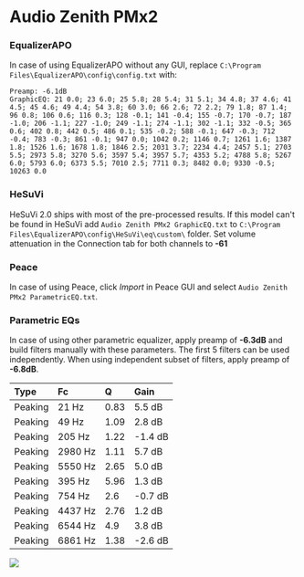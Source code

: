 # Audio Zenith PMx2

### EqualizerAPO
In case of using EqualizerAPO without any GUI, replace `C:\Program Files\EqualizerAPO\config\config.txt`
with:
```
Preamp: -6.1dB
GraphicEQ: 21 0.0; 23 6.0; 25 5.8; 28 5.4; 31 5.1; 34 4.8; 37 4.6; 41 4.5; 45 4.6; 49 4.4; 54 3.8; 60 3.0; 66 2.6; 72 2.2; 79 1.8; 87 1.4; 96 0.8; 106 0.6; 116 0.3; 128 -0.1; 141 -0.4; 155 -0.7; 170 -0.7; 187 -1.0; 206 -1.1; 227 -1.0; 249 -1.1; 274 -1.1; 302 -1.1; 332 -0.5; 365 0.6; 402 0.8; 442 0.5; 486 0.1; 535 -0.2; 588 -0.1; 647 -0.3; 712 -0.4; 783 -0.3; 861 -0.1; 947 0.0; 1042 0.2; 1146 0.7; 1261 1.6; 1387 1.8; 1526 1.6; 1678 1.8; 1846 2.5; 2031 3.7; 2234 4.4; 2457 5.1; 2703 5.5; 2973 5.8; 3270 5.6; 3597 5.4; 3957 5.7; 4353 5.2; 4788 5.8; 5267 6.0; 5793 6.0; 6373 5.5; 7010 2.5; 7711 0.3; 8482 0.0; 9330 -0.5; 10263 0.0
```

### HeSuVi
HeSuVi 2.0 ships with most of the pre-processed results. If this model can't be found in HeSuVi add
`Audio Zenith PMx2 GraphicEQ.txt` to `C:\Program Files\EqualizerAPO\config\HeSuVi\eq\custom\` folder.
Set volume attenuation in the Connection tab for both channels to **-61**

### Peace
In case of using Peace, click *Import* in Peace GUI and select `Audio Zenith PMx2 ParametricEQ.txt`.

### Parametric EQs
In case of using other parametric equalizer, apply preamp of **-6.3dB** and build filters manually
with these parameters. The first 5 filters can be used independently.
When using independent subset of filters, apply preamp of **-6.8dB**.

| Type    | Fc      |    Q | Gain    |
|:--------|:--------|:-----|:--------|
| Peaking | 21 Hz   | 0.83 | 5.5 dB  |
| Peaking | 49 Hz   | 1.09 | 2.8 dB  |
| Peaking | 205 Hz  | 1.22 | -1.4 dB |
| Peaking | 2980 Hz | 1.11 | 5.7 dB  |
| Peaking | 5550 Hz | 2.65 | 5.0 dB  |
| Peaking | 395 Hz  | 5.96 | 1.3 dB  |
| Peaking | 754 Hz  | 2.6  | -0.7 dB |
| Peaking | 4437 Hz | 2.76 | 1.2 dB  |
| Peaking | 6544 Hz | 4.9  | 3.8 dB  |
| Peaking | 6861 Hz | 1.38 | -2.6 dB |

![](https://raw.githubusercontent.com/jaakkopasanen/AutoEq/master/results/innerfidelity/sbaf-serious/Audio%20Zenith%20PMx2/Audio%20Zenith%20PMx2.png)
